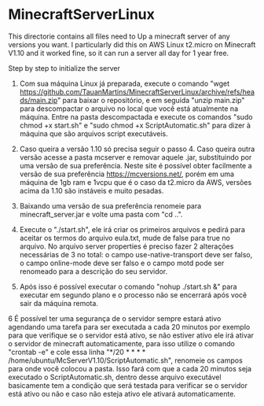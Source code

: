 # MinecraftServerLinux
This directorie contains all files need to Up a minecraft server of any versions you want. I particularly did this on AWS Linux t2.micro on Minecraft V1.10 and it worked fine, so it can run a server all day for 1 year free.

Step by step to initialize the server

1. Com sua máquina Linux já preparada, execute o comando "wget https://github.com/TauanMartins/MinecraftServerLinux/archive/refs/heads/main.zip" para baixar o repositório, e em seguida "unzip main.zip" para descompactar o arquivo no local que você está atualmente na máquina. Entre na pasta descompactada e execute os comandos "sudo chmod +x start.sh" e "sudo chmod +x ScriptAutomatic.sh" para dizer à máquina que são arquivos script executáveis.

2. Caso queira a versão 1.10 só precisa seguir o passo 4. Caso queira outra versão acesse a pasta mcserver e removar aquele .jar, substituindo por uma versão de sua preferência. Neste site é possível obter facilmente a versão de sua preferência https://mcversions.net/, porém em uma máquina de 1gb ram e 1vcpu que é o caso da t2.micro da AWS, versões acima da 1.10 são instáveis e muito pesadas.

3. Baixando uma versão de sua preferência renomeie para minecraft_server.jar e volte uma pasta com "cd ..".

4. Execute o "./start.sh", ele irá criar os primeiros arquivos e pedirá para aceitar os termos do arquivo eula.txt, mude de false para true no arquivo. No arquivo server properties é preciso fazer 2 alterações necessárias de 3 no total: o campo use-native-transport deve ser falso, o campo online-mode deve ser falso e o campo motd pode ser renomeado para a descrição do seu servidor.

5. Após isso é possível executar o comando "nohup ./start.sh &" para executar em segundo plano e o processo não se encerrará após você sair da máquina remota.

6 É possível ter uma segurança de o servidor sempre estará ativo agendando uma tarefa para ser executada a cada 20 minutos por exemplo para que verifique se o servidor está ativo, se não estiver ativo ele irá ativar o servidor de minecraft automaticamente, para isso utilize o comando "crontab -e" e cole essa linha "*/20 * * * * /home/ubuntu/McServerV1.10/ScriptAutomatic.sh", renomeie os campos para onde você colocou a pasta. Isso fará com que a cada 20 minutos seja executado o ScriptAutomatic.sh, dentro desse arquivo executável basicamente tem a condição que será testada para verificar se o servidor está ativo ou não e caso não esteja ativo ele ativará automaticamente.
